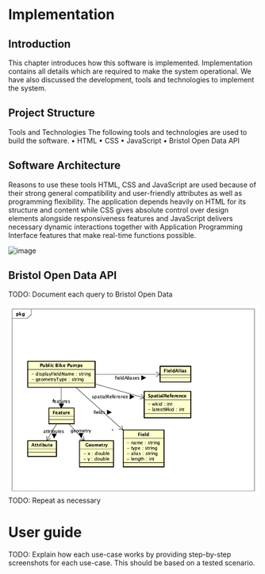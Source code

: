 # Implementation

## Introduction
This chapter introduces how this software is implemented. Implementation contains all details which are required to make the system operational. We have also discussed the development, tools and technologies to implement the system.

## Project Structure
Tools and Technologies
The following tools and technologies are used to build the software.
•	HTML
•	CSS
•	JavaScript
•	Bristol Open Data API

## Software Architecture
Reasons to use these tools
HTML, CSS and JavaScript are used because of their strong general compatibility and user-friendly attributes as well as programming flexibility. The application depends heavily on HTML for its structure and content while CSS gives absolute control over design elements alongside responsiveness features and JavaScript delivers necessary dynamic interactions together with Application Programming Interface features that make real-time functions possible.


![image](https://github.com/user-attachments/assets/c7d9d66d-68ff-4316-bffb-6522a4950a8d)


## Bristol Open Data API
TODO: Document each query to Bristol Open Data

![UML Class diagrams representing JSON query results](images/class1.png)
TODO: Repeat as necessary

# User guide
TODO: Explain how each use-case works by providing step-by-step screenshots for each use-case. This should be based on a tested scenario.
